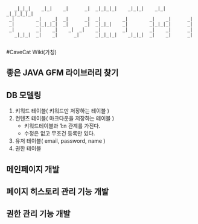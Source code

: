 ```
                                                                           
   _|_|_|    _|_|    _|      _|  _|_|_|_|    _|_|_|    _|_|    _|_|_|_|_|  
 _|        _|    _|  _|      _|  _|        _|        _|    _|      _|      
 _|        _|_|_|_|  _|      _|  _|_|_|    _|        _|_|_|_|      _|      
 _|        _|    _|    _|  _|    _|        _|        _|    _|      _|      
   _|_|_|  _|    _|      _|      _|_|_|_|    _|_|_|  _|    _|      _|      
                                                                           
```


#CaveCat Wiki(가칭)

## 좋은 JAVA GFM 라이브러리 찾기

## DB 모델링
1. 키워드 테이블( 키워드만 저장하는 테이블 )
2. 컨텐츠 테이블( 마크다운을 저장하는 테이블 )
	- 키워드테이블과 1:n 관계를 가진다.
	- 수정은 없고 무조건 등록만 있다.
3. 유저 테이블( email, password, name )
4. 권한 테이블

## 메인페이지 개발

## 페이지 히스토리 관리 기능 개발

## 권한 관리 기능 개발

